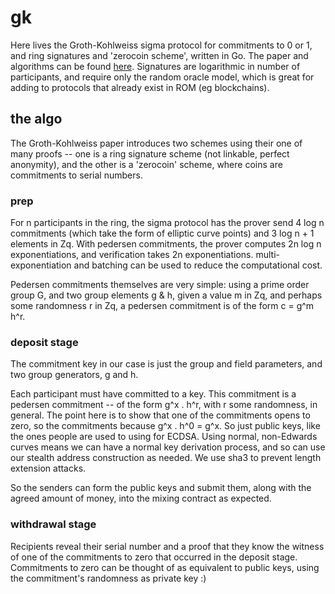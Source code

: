 # gk

Here lives the Groth-Kohlweiss sigma protocol for commitments to 0 or 1,
and ring signatures and
'zerocoin scheme', written in Go. The paper and algorithms can be found
[here](https://eprint.iacr.org/2014/764). Signatures are logarithmic in
number of participants, and require only the random oracle model, which is
great for adding to protocols that already exist in ROM (eg blockchains).

## the algo

The Groth-Kohlweiss paper introduces two schemes using their one of many proofs
-- one is a ring signature scheme (not linkable, perfect anonymity), and the other
is a 'zerocoin' scheme, where coins are commitments to serial numbers.

### prep

For n participants in the ring, the sigma protocol has the prover send 4 log n
commitments (which take the form of elliptic curve points) and 3 log n + 1
elements in Zq.  With pedersen commitments, the prover computes 2n log n
exponentiations, and verification takes 2n exponentiations.
multi-exponentiation and batching can be used to reduce the computational
cost.

Pedersen commitments themselves are very simple: using a prime order group G,
and two group elements g & h, given a value m in Zq, and perhaps some
randomness r in Zq, a pedersen commitment is of the form c = g^m h^r.

### deposit stage

The commitment key in our case is just the group and field parameters, and two group
generators, g and h.

Each participant must have committed to a key. This commitment is a pedersen commitment
-- of the form g^x . h^r, with r some randomness, in general. The point here is to show
that one of the commitments opens to zero, so the commitments because g^x . h^0 = g^x.
So just public keys, like the ones people are used to using for ECDSA. Using normal,
non-Edwards curves means we can have a normal key derivation process, and so can use our
stealth address construction as needed. We use sha3 to prevent length extension attacks.

So the senders can form the public keys and submit them, along with the agreed amount of
money, into the mixing contract as expected.

### withdrawal stage

Recipients reveal their serial number and a proof that they know the witness of one of the
commitments to zero that occurred in the deposit stage. Commitments to zero can be thought
of as equivalent to public keys, using the commitment's randomness as private key :)

